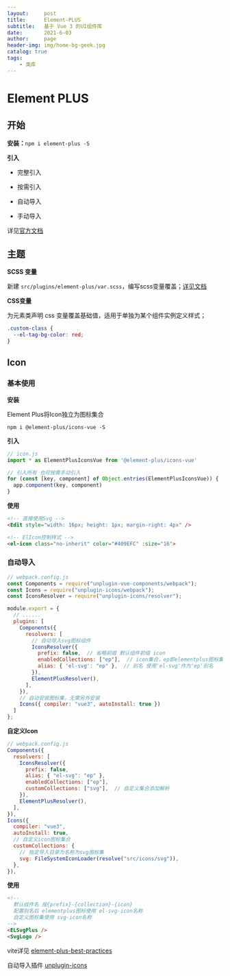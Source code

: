 ```yaml
---
layout:     post
title:      Element-PLUS
subtitle:   基于 Vue 3 的UI组件库
date:       2021-6-03
author:     page
header-img: img/home-bg-geek.jpg
catalog: true
tags:
    - 类库
---
```


# Element PLUS

## 开始

**安装：**`npm i element-plus -S`

**引入**

- 完整引入

- 按需引入

- 自动导入

- 手动导入

详见[官方文档](https://element-plus.gitee.io)

## 主题

**SCSS 变量**

新建 `src/plugins/element-plus/var.scss`，编写scss变量覆盖；[详见文档](https://element-plus.gitee.io/zh-CN/guide/theming.html)

**CSS变量**

为元素类声明 css 变量覆盖基础值，适用于单独为某个组件实例定义样式；

```css
.custom-class {
  --el-tag-bg-color: red;
}
```

## Icon

### 基本使用

**安装**

Element Plus将Icon独立为图标集合

```shell
npm i @element-plus/icons-vue -S
```

**引入**

```js
// icon.js
import * as ElementPlusIconsVue from '@element-plus/icons-vue'

// 引入所有 也可按需手动引入
for (const [key, component] of Object.entries(ElementPlusIconsVue)) {
  app.component(key, component)
}
```

**使用**

```html
<!-- 直接使用Svg -->
<Edit style="width: 16px; height: 1px; margin-right: 4px" />

<!-- ElIcon控制样式 -->
<el-icon class="no-inherit" color="#409EFC" :size="16">
```

### 自动导入

```js
// webpack.config.js
const Components = require("unplugin-vue-components/webpack");
const Icons = require("unplugin-icons/webpack");
const IconsResolver = require("unplugin-icons/resolver");

module.export = {
  // ......
  plugins: [
    Components({
      resolvers: [
        // 自动导入svg图标组件
        IconsResolver({
          prefix: false,  // 省略前缀 默认组件前缀 icon
          enabledCollections: ["ep"],  // icon集合，ep即elementplus图标集
          alias: { 'el-svg': "ep" },  // 别名 使用'el-svg'作为'ep'别名
        }),
        ElementPlusResolver(),
      ],
    }),
    // 自动安装图标集，无需另外安装
    Icons({ compiler: "vue3", autoInstall: true })
  ]
};
```

**自定义Icon**

```js
// webpack.config.js
Components({
  resolvers: [
    IconsResolver({
      prefix: false,
      alias: { "el-svg": "ep" },
      enabledCollections: ["ep"],
      customCollections: ["svg"],  // 自定义集合添加解析
    }),
    ElementPlusResolver(),
  ],
}),
Icons({
  compiler: "vue3",
  autoInstall: true,
  // 自定义icon图标集合
  customCollections: {
    // 指定导入目录为名称为svg图标集
    svg: FileSystemIconLoader(resolve("src/icons/svg")),
  },
}),
```

**使用**

```html
<!-- 
  默认组件名 按{prefix}-{collection}-{icon}
  配置别名后 elementplus图标使用 el-svg-icon名称
  自定义图标集使用 svg-icon名称
-->
<ELSvgPlus />
<SvgLogo />
```

vite详见  [element-plus-best-practices](https://github.com/sxzz/element-plus-best-practices/blob/db2dfc983ccda5570033a0ac608a1bd9d9a7f658/vite.config.ts#L21-L58)

自动导入插件 [unplugin-icons](https://github.com/antfu/unplugin-icons)
